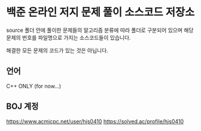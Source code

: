 # 백준 온라인 저지 문제 풀이 소스코드 저장소

source 폴더 안에 풀이한 문제들의 알고리즘 분류에 따라 폴더로 구분되어 있으며 해당 문제의 번호를 파일명으로 가지는 소스코드들이 있습니다.

해결한 모든 문제의 코드가 있는 것은 아닙니다.

## 언어

C++ ONLY (for now...)

## BOJ 계정

<https://www.acmicpc.net/user/hjs0410>
<https://solved.ac/profile/hjs0410>